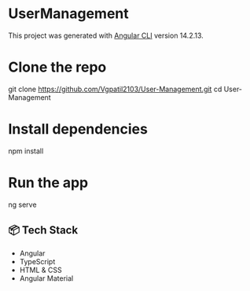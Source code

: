 # UserManagement

This project was generated with [Angular CLI](https://github.com/angular/angular-cli) version 14.2.13.

# Clone the repo
git clone  https://github.com/Vgpatil2103/User-Management.git
cd User-Management 

# Install dependencies
npm install

# Run the app
ng serve 

## 📦 Tech Stack

- Angular
- TypeScript
- HTML & CSS
- Angular Material


